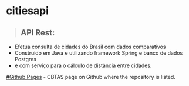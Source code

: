# citiesapi

>## API Rest:
* Efetua consulta de cidades do Brasil com dados comparativos
* Construido em Java e utilizando framework Spring e banco de dados Postgres
* e com serviço para o cálculo de distância entre cidades.

[#Github Pages](https://cbtas.github.io) - CBTAS page on Github where the repository is listed. </br>
